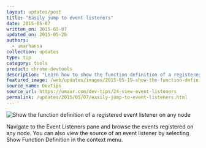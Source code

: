 ```yaml
---
layout: updates/post
title: "Easily jump to event listeners"
date: 2015-05-07
written_on: 2015-05-07
updated_on: 2015-05-20
authors:
  - umarhansa
collection: updates
type: tip
category: tools
product: chrome-devtools
description: "Learn how to show the function definition of a registered event listener on any node."
featured_image: /web/updates/images/2015-05-19-show-the-function-definition-of-a-registered-event-listener-on-any-node/view-event-listeners.gif
source_name: DevTips
source_url: https://umaar.com/dev-tips/24-view-event-listeners
permalink: /updates/2015/05/07/easily-jump-to-event-listeners.html
---
```

<img src="/web/updates/images/2015-05-19-show-the-function-definition-of-a-registered-event-listener-on-any-node/view-event-listeners.gif" alt="Show the function definition of a registered event listener on any node">

Navigate to the Event Listeners pane and browse the events registered on any node. You can also view the source of an event listener by selecting Show Function Definition in the context menu.
